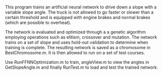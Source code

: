 This program trains an artificial neural network to drive down a slope with a variable slope angle. The truck is not allowed to go faster or slower than a certain threshold and is equipped with engine brakes and normal brakes (which are possible to overheat). 

The network is evaluated and optimized through a a genetic algorithm employing operations such as elitism, crossover and mutation. The network trains on a set of slope and uses hold-out validation to determine when training is complete. The resulting network is saved as a chromosome in BestChromosome.m. It is then allowed to run on a set of test courses.

Use RunFFNNOptimization.m to train, angleView.m to view the angles in GetSlopeAngle.m and finally RunTest.m to load and test the trained network.
